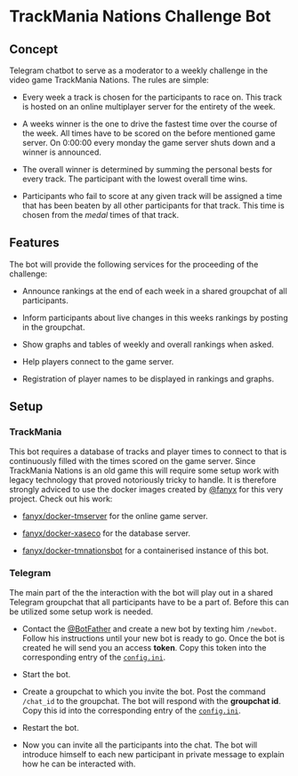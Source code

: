 # TrackMania Nations Challenge Bot


## Concept
Telegram chatbot to serve as a moderator to a weekly challenge in the video game TrackMania Nations.
The rules are simple:
+ Every week a track is chosen for the participants to race on.
This track is hosted on an online multiplayer server for the entirety of the week.

+ A weeks winner is the one to drive the fastest time over the course of the week.
All times have to be scored on the before mentioned game server.
On 0:00:00 every monday the game server shuts down and a winner is announced.

+ The overall winner is determined by summing the personal bests for every track.
The participant with the lowest overall time wins.

+ Participants who fail to score at any given track will be assigned a time that has been beaten by all other participants for that track.
This time is chosen from the *medal* times of that track.


## Features
The bot will provide the following services for the proceeding of the challenge:

+ Announce rankings at the end of each week in a shared groupchat of all participants.

+ Inform participants about live changes in this weeks rankings by posting in the groupchat.

+ Show graphs and tables of weekly and overall rankings when asked.

+ Help players connect to the game server.

+ Registration of player names to be displayed in rankings and graphs.

## Setup

### TrackMania
This bot requires a database of tracks and player times to connect to that is continuously filled with the times scored on the game server.
Since TrackMania Nations is an old game this will require some setup work with legacy technology that proved notoriously tricky to handle.
It is therefore strongly adviced to use the docker images created by [@fanyx](https://github.com/fanyx) for this very project.
Check out his work:

+ [fanyx/docker-tmserver](https://github.com/fanyx/docker-tmserver) for the online game server.

+ [fanyx/docker-xaseco](https://github.com/fanyx/docker-xaseco) for the database server.

+ [fanyx/docker-tmnationsbot](https://github.com/fanyx/docker-tmnationsbot) for a containerised instance of this bot.


### Telegram
The main part of the the interaction with the bot will play out in a shared Telegram groupchat that all participants have to be a part of. Before this can be utilized some setup work is needed.

+ Contact the [@BotFather](https://t.me/BotFather) and create a new bot by texting him `/newbot`.
Follow his instructions until your new bot is ready to go.
Once the bot is created he will send you an access **token**. Copy this token into the corresponding entry of the [`config.ini`](config.ini).

+ Start the bot.

+  Create a groupchat to which you invite the bot. Post the command `/chat_id` to the groupchat. The bot will respond with the **groupchat id**. Copy this id into the corresponding entry of the [`config.ini`](config.ini).

+ Restart the bot.

+ Now you can invite all the participants into the chat. The bot will introduce himself to each new participant in private message to explain how he can be interacted with.
